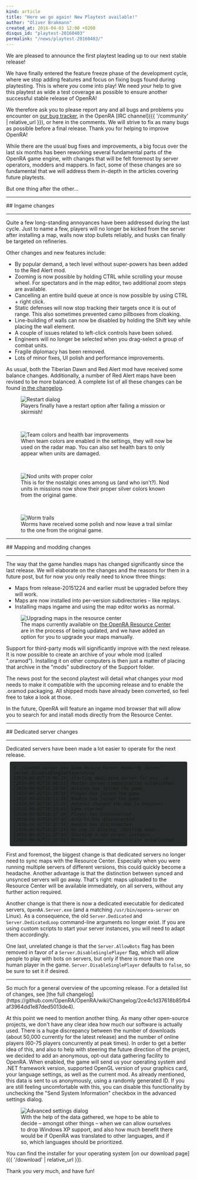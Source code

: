 ```yaml
---
kind: article
title: "Here we go again! New Playtest available!"
author: "Oliver Brakmann"
created_at: 2016-04-03 12:00 +0200
disqus_id: "playtest-20160403"
permalink: "/news/playtest-20160403/"
---
```


We are pleased to announce the first playtest leading up to our next stable release!

We have finally entered the feature freeze phase of the development cycle, where we stop adding features and focus on fixing bugs found during playtesting. This is where *you* come into play! We need *your* help to give this playtest as wide a test coverage as possible to ensure another successful stable release of OpenRA!

We therefore ask you to please report any and all bugs and problems you encounter on [our bug tracker](https://bugs.openra.net), in the OpenRA [IRC channel]({{ '/community' | relative_url }}), or here in the comments. We will strive to fix as many bugs as possible before a final release. Thank you for helping to improve OpenRA!

While there are the usual bug fixes and improvements, a big focus over the last six months has been reworking several fundamental parts of the OpenRA game engine, with changes that will be felt foremost by server operators, modders and mappers. In fact, some of these changes are so fundamental that we will address them in-depth in the articles covering future playtests.

But one thing after the other&hellip;
<hr />
## Ingame changes
<hr />

Quite a few long-standing annoyances have been addressed during the last cycle. Just to name a few, players will no longer be kicked from the server after installing a map, walls now stop bullets reliably, and husks can finally be targeted on refineries.

Other changes and new features include:

* By popular demand, a tech level without super-powers has been added to the Red Alert mod.
* Zooming is now possible by holding CTRL while scrolling your mouse wheel. For spectators and in the map editor, two additional zoom steps are available.
* Cancelling an entire build queue at once is now possible by using CTRL + right click.
* Static defenses will now stop tracking their targets once it is out of range. This also sometimes prevented camo pillboxes from cloaking.
* Line-building of walls can now be disabled by holding the Shift key while placing the wall element.
* A couple of issues related to left-click controls have been solved.
* Engineers will no longer be selected when you drag-select a group of combat units.
* Fragile diplomacy has been removed.
* Lots of minor fixes, UI polish and performance improvements.

As usual, both the Tiberian Dawn and Red Alert mod have received some balance changes. Additionally, a number of Red Alert maps have been revised to be more balanced. A complete list of all these changes can be found [in the changelog](https://github.com/OpenRA/OpenRA/wiki/Changelog/2ce4c1d37618b85fb4af3964dd1e87ded5013de4).

<figure>
  <img src="{{ '/images/news/20160403-cnc-restart-dialog.webp' | relative_url }}" alt="Restart dialog" />
  <figcaption>Players finally have a restart option after failing a mission or skirmish!</figcaption>
</figure>
<br />
<figure>
  <img src="{{ '/images/news/20160403-ra-team-colors.webp' | relative_url }}" alt="Team colors and health bar improvements" />
  <figcaption>When team colors are enabled in the settings, they will now be used on the radar map. You can also set health bars to only appear when units are damaged.</figcaption>
</figure>
<br />
<figure>
  <img src="{{ '/images/news/20160403-cnc-nod-colors.webp' | relative_url }}" alt="Nod units with proper color" />
  <figcaption>This is for the nostalgic ones among us (and who isn't?). Nod units in missions now show their proper silver colors known from the original game.</figcaption>
</figure>
<br />
<figure>
  <img src="{{ '/images/news/20160403-d2k-worm-trail.webp' | relative_url }}" alt="Worm trails" />
  <figcaption>Worms have received some polish and now leave a trail similar to the one from the original game.</figcaption>
</figure>

<hr />
## Mapping and modding changes
<hr />
The way that the game handles maps has changed significantly since the last release.  We will elaborate on the changes and the reasons for them in a future post, but for now you only really need to know three things:

* Maps from release-20151224 and earlier must be upgraded before they will work.
* Maps are now installed into per-version subdirectories &ndash; like replays.
* Installing maps ingame and using the map editor works as normal.

<figure>
  <img src="{{ '/images/news/20160403-web-resource-center-map-upgrade.webp' | relative_url }}" alt="Upgrading maps in the resource center" />
  <figcaption>The maps currently available on <a href="https://resource.openra.net">the OpenRA Resource Center</a> are in the process of being updated, and we have added an option for you to upgrade your maps manually.</figcaption>
</figure>

Support for third-party mods will significantly improve with the next release. It is now possible to create an archive of your whole mod (called ".oramod"). Installing it on other computers is then just a matter of placing that archive in the "mods" subdirectory of the Support folder.

The news post for the second playtest will detail what changes your mod needs to make it compatible with the upcoming release and to enable the .oramod packaging. All shipped mods have already been converted, so feel free to take a look at those.

In the future, OpenRA will feature an ingame mod browser that will allow you to search for and install mods directly from the Resource Center.

<hr />
## Dedicated server changes
<hr />
Dedicated servers have been made a lot easier to operate for the next release.

<div style="font-family: monospace; font-size: 85%; border-radius: 4px; background-color: #272d2c; padding:10px; margin:10px;">
<em>
$ ./OpenRA.Server.exe Game.Mod=ra Server.Name="My Server" Server.DisableSinglePlayer=true <br />
[2016-04-02T16:06:10] Starting dedicated server for mod: ra<br />
[2016-04-02T16:06:11] Master server communication established.<br />
[2016-04-02T16:10:08] Antares has joined the game.<br />
[2016-04-02T16:10:56] Player has joined the game.<br />
[2016-04-02T16:11:49] Newbie has joined the game.<br />
[2016-04-02T16:12:16] Antares changed the map to Doughnut.<br />
[2016-04-02T16:13:41] Game started<br />
[2016-04-02T16:37:38] Player has disconnected.<br />
[2016-04-02T16:37:47] Antares has disconnected.<br />
[2016-04-02T16:37:54] Newbie has disconnected.<br />
[2016-04-02T16:37:54] No one is playing, shutting down...<br />
[2016-04-02T16:37:54] Starting a new server instance...<br />
[2016-04-02T16:37:55] Master server communication established.<br />
</em>
</div>

First and foremost, the biggest change is that dedicated servers no longer need to sync maps with the Resource Center. Especially when you were running multiple servers of different versions, this could quickly become a headache. Another advantage is that the distinction between synced and unsynced servers will go away. That's right: maps uploaded to the Resource Center will be available immediately, on all servers, without any further action required.

Another change is that there is now a dedicated executable for dedicated servers, `OpenRA.Server.exe` (and a matching `/usr/bin/openra-server` on Linux). As a consequence, the old `Server.Dedicated` and `Server.DedicatedLoop` command-line arguments no longer exist. If you are using custom scripts to start your server instances, you will need to adapt them accordingly.

One last, unrelated change is that the `Server.AllowBots` flag has been removed in favor of a `Server.DisableSinglePlayer` flag, which will allow people to play with bots on servers, but only if there is more than one human player in the game. `Server.DisableSinglePlayer` defaults to `false`, so be sure to set it if desired.

<hr />
So much for a general overview of the upcoming release. For a detailed list of changes, see [the full changelog](https://github.com/OpenRA/OpenRA/wiki/Changelog/2ce4c1d37618b85fb4af3964dd1e87ded5013de4).

At this point we need to mention another thing. As many other open-source projects, we don't have any clear idea how much our software is actually used. There is a huge discrepancy between the number of downloads (about 50,000 currently for the latest release) and the number of online players (60-75 players concurrently at peak times). In order to get a better idea of this, and also to help with steering the future direction of the project, we decided to add an anonymous, opt-out data gathering facility to OpenRA. When enabled, the game will send us your operating system and .NET framework version, supported OpenGL version of your graphics card, your language settings, as well as the current mod. As already mentioned, this data is sent to us anonymously, using a randomly generated ID. If you are still feeling uncomfortable with this, you can disable this functionality by unchecking the "Send System Information" checkbox in the advanced settings dialog.

<figure>
  <img src="{{ '/images/news/20160403-d2k-adv-settings.webp' | relative_url }}" alt="Advanced settings dialog" />
  <figcaption>With the help of the data gathered, we hope to be able to decide &ndash; amongst other things &ndash; when we can allow ourselves to drop Windows XP support, and also how much benefit there would be if OpenRA was translated to other languages, and if so, which languages should be prioritized.</figcaption>
</figure>

You can find the installer for your operating system [on our download page]({{ '/download' | relative_url }}).

Thank you very much, and have fun!
